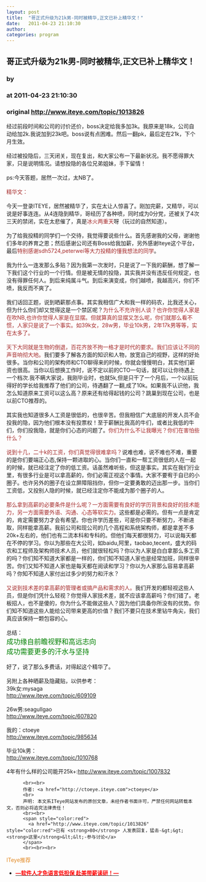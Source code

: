 ```yaml
---
layout: post
title:  "哥正式升级为21k男-同时被精华,正文已补上精华文！"
date:   2011-04-23 21:10:30
author: 
categories: program
---
```


## 哥正式升级为21k男-同时被精华,正文已补上精华文！
### by 
### at 2011-04-23 21:10:30
### original <http://www.iteye.com/topic/1013826>

经过前段时间和公司的讨价还价，boss决定给我多加3k。我原来是18k，公司自动给加2k.我说加到23k吧。boss说有点困难。然后一翻pk，最后定在21k，下个月生效。
<br>
<br>经过被投隐后，三天闭关，现在复出，和大家公布一下最新状况。我不愿得罪大家，只是说明情况。请想投隐的各位兄弟姐妹，手下留情！
<br>
<br>ps:今天答题，居然一次过，太NB了。 
<br>
<br><span style="color:brown">精华文：</span>
<br>
<br>今天一登录ITEYE，居然被精华了，实在太让人惊喜了。刚加完薪，又精华，可以说是好事连连。从4连隐到精华，哥经历了各种喷，同时成为0分党，还被关了4次三天的禁闭，实在太悲催了，真是<span style="color:brown">冰火两重天</span>呀（玩过的自然知道）。
<br>
<br>为了给我投精的同学们一个交待，我觉得要说些什么。首先感谢我的父母，谢谢他们多年的养育之恩；然后感谢公司还有Boss给我加薪，另外感谢Iteye这个平台，最后<span style="color:brown">特别感谢sdh5724,peterwei等大力投精的懂我想法的同学</span>。
<br>
<br>我为什么一连发那么多贴？因为我第一次发时，只是说了一下我的薪酬，想了解一下我们这个行业的一个行情。但是被无情的投隐，其实我并没有违反任何规定，也没有得罪任何人。到后来纯属斗气。到后来演变成，你们越喷，我越高兴，你们不喷，我反而不爽了。
<br>
<br>我们话回正题，说到晒薪那点事。其实我相信广大和我一样的码农，比我还关心，但为什么你们却又觉得这是一个禁区呢？<span style="color:brown">为什么不充许别人谈？也许你觉得人家是在吹NB,也许你觉得人家是在显摆。但就算真的显摆又怎么呢，你们就那么看不惯，人家只是说了一个事实。如39k女，28w男，毕业10k男，2年17k男等等，实在太多了。</span>
<br>
<br><span style="color:brown">天下大同就是生物的倒退，百花齐放不拘一格才是时代的要求。我们应该让不同的声音响彻大地。</span>我们要多了解各方面的知识和人物，放宽自己的视野，这样的好处很多。当你和公司的架构师和CTO聊得来的时候，你就会慢慢明白，其实他们薪资也很高。当你以后想换工作时，说不定以前的CTO一句话，就可以让你待遇上一个档次.我不瞒大家说，我刚毕业时，也就5k,但是只干了一个月后，一个以前玩得好的学长给我推荐了他们的公司，待遇翻了一翻,成了10k。如果我不认识他，我怎么知道原来工资可以这么高？原来还有给得起钱的公司？跳巢到现在公司，也是以前CTO推荐的。
<br>
<br>其实我也知道很多人工资是很低的，也很辛苦。但我相信广大底层的开发人员不会投我的隐，因为他们根本没有投票权！至于薪酬比我高的牛们，或者比我低的牛们，你们投我隐，就是你们心态的问题了。<span style="color:brown">你们为什么不让我曝光？你们在害怕些什么？</span>
<br>
<br><span style="color:brown">说到十几，二十k的工资，你们真觉得很难拿吗？</span>说难也难，说不难也不难，重要的是你们要端正心态,保持一颗进取的心。当你们一直和一帮工资很低的人在一起的时候，就已经注定了你的低工资。话虽然难听些，但这是事实。其实在我们行业里，有很多行业是可以拿高薪的，你们必需正视这个事情。大家不要宥于自已的小圈子。也许另外的圈子在设立屏障阻挡你，但你一定要勇敢的迈出那一步。当你们工资低，又投别人隐的时候，就已经注定你不能成为那个圈子的人。
<br>
<br><span style="color:brown">那么拿到高薪的必要条件是什么呢？一方面需要有良好的学历背景和良好的技术能力，另一方面需要外语、沟通、心态等软实力。</span>这些都是必需的。但有一点是肯定的，肯定需要努力才会有希望。你也许学历差些，可是你只要不断努力，不断进取，同样能拿高薪。我前公司和现公司的几个高程和系统架构师，都是拿差不多20k+左右的，他们也有二流本科和专科的。但他们每天都很努力，可以说每天都在不停的学习。你以为那些在大公司，如baidu,阿里，taobao,tecent，盛大的码农和工程师及架构师技术人员，他们就很轻松吗？你以为人家是白白拿那么多工资的吗？你们知不知道大家都是一样的，你们知不知道人家也是经常加班，同样很辛苦。你们又知不知道人家也是每天都在阅读和学习？你以为人家那么容易拿高薪吗？你知不知道人家付出过多少的努力和汗水？
<br>
<br><span style="color:brown">又说到技术差的拿高薪的管理者或搞产品和需求的人。</span>我们开发的都轻视这些人员，但是你们凭什么轻视？你觉得人家技术差，就不应该拿高薪吗？你们错了。老板招人，也不是傻的，你为什么不能做这些人？因为他们具备你所没有的优势。你们知不知道这些人能给公司带来更高的价值？我们不要只在技术里钻牛角尖，我们真应该保持一颗包容的心。
<br>
<br>总结：
<br><span style="font-size:large"><span style="color:green">成功缘自前瞻视野和高远志向
<br>成功需要更多的汗水与坚持</span></span>
<br>
<br>好了，说了那么多费话，对得起这个精华了。
<br>
<br>另附上各种晒薪及隐藏贴，以供参考：
<br>39k女:mysaga 
<br><a href="http://www.iteye.com/topic/609109">http://www.iteye.com/topic/609109</a>
<br>
<br>26w男:seagullgao 
<br><a href="http://www.iteye.com/topic/607820">http://www.iteye.com/topic/607820</a> 
<br>
<br>我的：ctoeye 
<br><a href="http://www.iteye.com/topic/985634">http://www.iteye.com/topic/985634</a> 
<br>
<br>毕业10k男：
<br><a href="http://www.iteye.com/topic/1010768">http://www.iteye.com/topic/1010768</a>
<br>
<br>4年有什么样的公司能开25k+:<a href="http://www.iteye.com/topic/1007832">http://www.iteye.com/topic/1007832</a>
          
          <br><br>
          作者: <a href="http://ctoeye.iteye.com">ctoeye</a> 
          <br>
          声明: 本文系ITeye网站发布的原创文章，未经作者书面许可，严禁任何网站转载本文，否则必将追究法律责任！
          <br><br>
          <span style="color:red">
            <a href="http://www.iteye.com/topic/1013826" style="color:red">已有 <strong>80</strong> 人发表回复，猛击-&gt;&gt;<strong>这里</strong>&lt;&lt;-参与讨论</a>
          </span>
          <br><br><br>
<span style="color:#e28822">ITeye推荐</span>
<br>
<ul><li><a href="http://www.iteye.com/clicks/433"><span style="color:red;font-weight:bold">—软件人才免语言低担保 赴美带薪读研！— </span></a></li></ul>
<br><br><br>